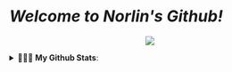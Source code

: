 # _Welcome to Norlin's Github!_

<!-- 展示GitHub profile的访问次数 -->
<p align="center"> 
  <img src="https://profile-counter.glitch.me/ElegantNorlin/count.svg" />
</p>


<!-- 折叠按钮：展示GitHub的start总数、PR数、commit数等 -->
<details>
<summary> 🧑🏻‍💻 <b>My Github Stats</b>: </summary>
<br>
<p align = "center">  
   <a href="https://https://github.com/ElegantNorlin" class="rich-diff-level-one">
    <img src="https://github-readme-stats.vercel.app/api?username=ElegantNorlin&hide_title=true&show_icons=true&icon_color=333&title_color=333&text_color=777&count_private=true&include_all_commits=true">
    <![Minji's Stats](https://github-readme-stats.vercel.app/api?username=minji-o-j&hide_title=true&show_icons=true&icon_color=333&title_color=333&text_color=777&count_private=true&include_all_commits=true)>
  </a> 
</p> 
</details>
